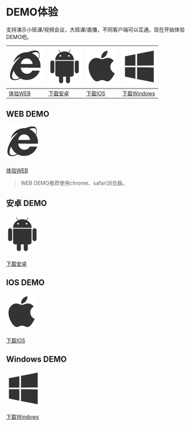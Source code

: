 #  DEMO体验

支持演示小班课/视频会议，大班课/直播，不同客户端可以互通，现在开始体验DEMO吧。



|![](/images/demoImage/webImage.png)|![](/images/demoImage/andriodImage.png)|![](/images/demoImage/iosImage.png)|![](/images/demoImage/windowsImage.png) |
|------------|------------|------------|------------|
| [体验WEB](https://demo.urtc.com.cn/)      | [下载安卓](https://fir.im/91cy)    | [下载IOS](https://fir.im/vy1e)     | [下载Windows](http://urtcdemo.cn-bj.ufileos.com/URTCwindowsDEMOx8620191210.zip)      |

## WEB DEMO

![](/images/demoImage/webImage.png)

[体验WEB](https://demo.urtc.com.cn/) 

> WEB DEMO推荐使用chrome、safari浏览器。 

## 安卓 DEMO

![](/images/demoImage/andriodImage.png)

[下载安卓](https://fir.im/91cy)

## IOS DEMO

![](/images/demoImage/iosImage.png)

[下载IOS](https://fir.im/vy1e)

## Windows DEMO

![](/images/demoImage/windowsImage.png)

[下载Windows](http://urtcdemo.cn-bj.ufileos.com/URTCwindowsDEMOx8620191210.zip) 
